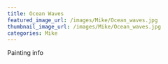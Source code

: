 ```yaml
---
title: Ocean Waves
featured_image_url: /images/Mike/Ocean_waves.jpg
thumbnail_image_url: /images/Mike/Ocean_waves.jpg
categories: Mike
---
```

Painting info
